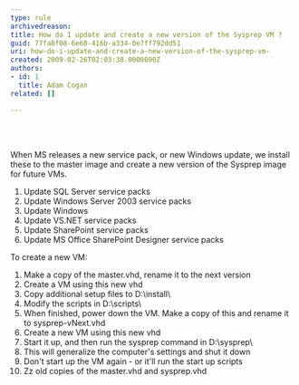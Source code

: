 ```yaml
---
type: rule
archivedreason: 
title: How do I update and create a new version of the Sysprep VM ?
guid: 77fa8f08-6e60-416b-a334-0e7ff792dd51
uri: how-do-i-update-and-create-a-new-version-of-the-sysprep-vm-
created: 2009-02-26T02:03:38.0000000Z
authors:
- id: 1
  title: Adam Cogan
related: []

---
```




<br><excerpt class='endintro'></excerpt><br>
<p>When MS releases a new service pack, or new Windows update, we install these to the master image and create a new version of the Sysprep image for future VMs. </p>
<ol>
<li>Update SQL Server service packs 
<li>Update Windows Server 2003 service packs 
<li>Update Windows 
<li>Update VS.NET service packs 
<li>Update SharePoint service packs 
<li>Update MS Office SharePoint Designer service packs </li></ol>
<p>To create a new VM&#58; </p>
<ol>
<li>Make a copy of the master.vhd, rename it to the next version 
<li>Create a VM using this new vhd 
<li>Copy additional setup files to D&#58;\install\ 
<li>Modify the scripts in D&#58;\scripts\ 
<li>When finished, power down the VM. Make a copy of this and rename it to sysprep-vNext.vhd 
<li>Create a new VM using this new vhd 
<li>Start it up, and then run the sysprep command in D&#58;\sysprep\ 
<li>This will generalize the computer's settings and shut it down 
<li>Don't start up the VM again - or it'll run the start up scripts 
<li>Zz old copies of the master.vhd and sysprep.vhd </li></ol>


